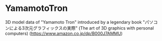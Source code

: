 # YamamotoTron
3D model data of "Yamamoto Tron" introduced by a legendary book "パソコンによる3次元グラフィックスの実際" (The art of 3D graphics with personal computers) (https://www.amazon.co.jp/dp/B000J7AMMU)
